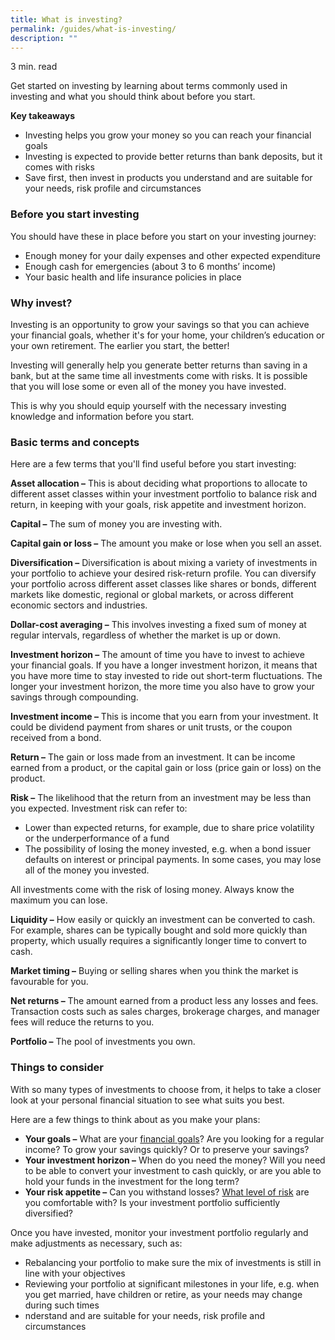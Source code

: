```yaml
---
title: What is investing?
permalink: /guides/what-is-investing/
description: ""
---
```

3 min. read

Get started on investing by learning about terms commonly used in investing and what you should think about before you start.

**Key takeaways**

*   Investing helps you grow your money so you can reach your financial goals
*   Investing is expected to provide better returns than bank deposits, but it comes with risks
*   Save first, then invest in products you understand and are suitable for your needs, risk profile and circumstances

### Before you start investing

You should have these in place before you start on your investing journey:  

*   Enough money for your daily expenses and other expected expenditure
*   Enough cash for emergencies (about 3 to 6 months’ income)
*   Your basic health and life insurance policies in place

### Why invest?

Investing is an opportunity to grow your savings so that you can achieve your financial goals, whether it's for your home, your children’s education or your own retirement. The earlier you start, the better!

Investing will generally help you generate better returns than saving in a bank, but at the same time all investments come with risks. It is possible that you will lose some or even all of the money you have invested.

This is why you should equip yourself with the necessary investing knowledge and information before you start.

### Basic terms and concepts

Here are a few terms that you'll find useful before you start investing:

**Asset allocation –** This is about deciding what proportions to allocate to different asset classes within your investment portfolio to balance risk and return, in keeping with your goals, risk appetite and investment horizon.

**Capital –** The sum of money you are investing with.

**Capital gain or loss –** The amount you make or lose when you sell an asset.

**Diversification –** Diversification is about mixing a variety of investments in your portfolio to achieve your desired risk-return profile. You can diversify your portfolio across different asset classes like shares or bonds, different markets like domestic, regional or global markets, or across different economic sectors and industries.

**Dollar-cost averaging –** This involves investing a fixed sum of money at regular intervals, regardless of whether the market is up or down.

**Investment horizon –** The amount of time you have to invest to achieve your financial goals. If you have a longer investment horizon, it means that you have more time to stay invested to ride out short-term fluctuations. The longer your investment horizon, the more time you also have to grow your savings through compounding.

**Investment income –** This is income that you earn from your investment. It could be dividend payment from shares or unit trusts, or the coupon received from a bond.

**Return –** The gain or loss made from an investment. It can be income earned from a product, or the capital gain or loss (price gain or loss) on the product.

**Risk –** The likelihood that the return from an investment may be less than you expected. Investment risk can refer to:

*   Lower than expected returns, for example, due to share price volatility or the underperformance of a fund
*   The possibility of losing the money invested, e.g. when a bond issuer defaults on interest or principal payments. In some cases, you may lose all of the money you invested.

All investments come with the risk of losing money. Always know the maximum you can lose.

**Liquidity –** How easily or quickly an investment can be converted to cash. For example, shares can be typically bought and sold more quickly than property, which usually requires a significantly longer time to convert to cash.

**Market timing –** Buying or selling shares when you think the market is favourable for you.

**Net returns –** The amount earned from a product less any losses and fees. Transaction costs such as sales charges, brokerage charges, and manager fees will reduce the returns to you.

**Portfolio –** The pool of investments you own.

### Things to consider

With so many types of investments to choose from, it helps to take a closer look at your personal financial situation to see what suits you best.

Here are a few things to think about as you make your plans:

*   **Your goals –** What are your [financial goals](/guides/financial-goals-at-different-life-stages)? Are you looking for a regular income? To grow your savings quickly? Or to preserve your savings?
*   **Your investment horizon –** When do you need the money? Will you need to be able to convert your investment to cash quickly, or are you able to hold your funds in the investment for the long term?
*   **Your risk appetite –** Can you withstand losses? [What level of risk](/guides/managing-investment-risk) are you comfortable with? Is your investment portfolio sufficiently diversified?

Once you have invested, monitor your investment portfolio regularly and make adjustments as necessary, such as:

*   Rebalancing your portfolio to make sure the mix of investments is still in line with your objectives
*   Reviewing your portfolio at significant milestones in your life, e.g. when you get married, have children or retire, as your needs may change during such times
*   nderstand and are suitable for your needs, risk profile and circumstances